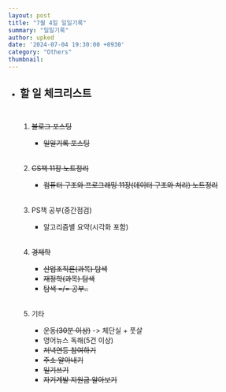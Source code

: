 ```yaml
---
layout: post
title: "7월 4일 일일기록"
summary: "일일기록"
author: upked
date: '2024-07-04 19:30:00 +0930'
category: "Others"
thumbnail:
---
```


- ## 할 일 체크리스트<br/><br/>



    1. ~~블로그 포스팅~~
        - ~~일일기록 포스팅~~<br/><br/>


    2. ~~CS책 11장 노트정리~~
        - ~~컴퓨터 구조와 프로그래밍 11장(데이터 구조와 처리) 노트정리~~<br/><br/>


    3. PS책 공부(중간점검)
        - 알고리즘별 요약(시각화 포함)<br/><br/>


    4. ~~경제학~~
        - ~~산업조직론(과목) 탐색~~
        - ~~재정학(과목) 탐색~~
        - ~~탐색 =/= 공부..~~<br/><br/>


    5. 기타
        - ~~운동(30분 이상)~~ -> 체단실 + 풋살
        - 영어뉴스 독해(5건 이상)
        - ~~저녁연등 참여하기~~
        - ~~주소 알아내기~~
        - ~~일기쓰기~~
        - ~~자기계발 지원금 알아보기~~


